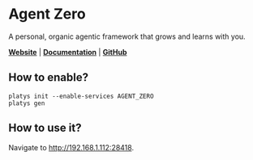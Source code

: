 # Agent Zero

A personal, organic agentic framework that grows and learns with you.

**[Website](https://github.com/frdel/agent-zero)** | **[Documentation](https://github.com/frdel/agent-zero/blob/main/docs/README)** | **[GitHub](https://github.com/frdel/agent-zero)**

## How to enable?

```
platys init --enable-services AGENT_ZERO
platys gen
```

## How to use it?

Navigate to <http://192.168.1.112:28418>.
